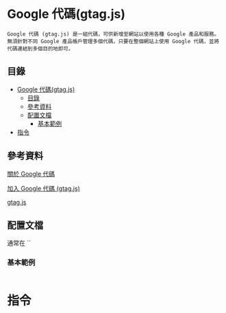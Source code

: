 # Google 代碼(gtag.js)

```
Google 代碼 (gtag.js) 是一組代碼，可供新增至網站以使用各種 Google 產品和服務。
無須針對不同 Google 產品帳戶管理多個代碼，只要在整個網站上使用 Google 代碼，並將代碼連結到多個目的地即可。
```

## 目錄

- [Google 代碼(gtag.js)](#google-代碼gtagjs)
  - [目錄](#目錄)
  - [參考資料](#參考資料)
  - [配置文檔](#配置文檔)
    - [基本範例](#基本範例)
- [指令](#指令)

## 參考資料

[關於 Google 代碼](https://support.google.com/analytics/answer/11994839?sjid=10585035594130004206-AP)

[加入 Google 代碼 (gtag.js)](https://developers.google.com/tag-platform/gtagjs/install?hl=zh-tw)

[gtag.js](https://www.googletagmanager.com/gtag/js)

## 配置文檔

通常在 ``

### 基本範例

```
```

# 指令
